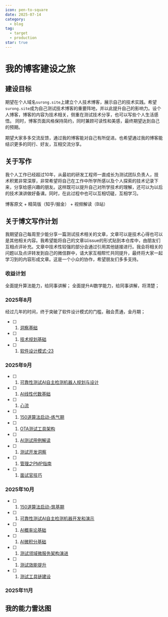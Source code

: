 ```yaml
---
icon: pen-to-square
date: 2025-07-14
category:
  - blog
tag:
  - target
  - production
star: true
---
```


# 我的博客建设之旅

## 建设目标

期望在个人域名`surong.site`上建立个人技术博客，展示自己的技术实践。希望`surong.site`成为自己测试技术博客的重要阵地，并以此提升自己的影响力。设个人博客，博客的内容为技术相关，侧重在测试技术分享，也可以写些个人生活感悟。
同时，博客页面风格保持简约，同时兼顾可读性和美感，最终期望达到自己的预期。

期望大家多多交流反馈，通过我的博客能对自己有所促进。也希望通过我的博客能结识更多的同行、好友，互相交流分享。

## 关于写作

我个人工作已经超过10年，从最初的研发工程师一直成长为测试团队负责人，技术积累非常深厚，非常希望将自己在工作中所学所感以及个人探索的技术记录下来，分享给感兴趣的朋友。这样既可以提升自己对所学技术的理解，还可以为以后的技术演讲做好备课。同时，在此过程中也可以互相切磋，互相学习。

博客原文 + 精简版（知乎/掘金） + 视频解读（B站）

## 关于博文写作计划

我期望自己每周至少能分享一篇测试技术相关的文章，文章可以是技术心得也可以是其他相关内容。我希望能将自己的文章以issue的形式贴到本仓库中，由朋友们互相点评补充。文章中技术性较强的部分会通过引用其他链接进行。我会将相关的问题以及点评转发到自己的微信群中，请大家互相帮忙共同提升，最终将大家一起学习到的内容形成文章。这是一个小众的协作，希望朋友们多多支持。

### 收益计划
全面提升算法能力，给同事讲解；
全面提升AI数学能力，给同事讲解，将清楚；

### 2025年8月
经过几年的时间，终于突破了软件设计模式的门槛，融会贯通，金丹期；

- [ ] 1. [洞察基础](https://github.com/sunrong1/test-tool-chain)
- [ ] 1. [技术规划基础](https://github.com/sunrong1/test-tool-chain)
- [ ] 1. [软件设计模式-23](https://github.com/sunrong1/test-tool-chain)


### 2025年9月


- [ ] 1. [可靠性测试AI自主检测机器人规划与设计](https://github.com/sunrong1/test-tool-chain)
- [ ] 1. [AI线性代数基础](https://github.com/sunrong1/test-tool-chain)
- [ ] 1. [心流](https://github.com/sunrong1/test-tool-chain)
- [ ] 1. [150道算法启动-练气期](https://github.com/sunrong1/test-tool-chain)
- [ ] 1. [OTA测试工具架构](https://github.com/sunrong1/test-tool-chain)
- [ ] 1. [AI测试用例解读](https://github.com/sunrong1/test-tool-chain)
- [ ] 1. [测试开发洞察](https://github.com/sunrong1/test-tool-chain)
- [ ] 1. [管理之PMP指南](https://github.com/sunrong1/test-tool-chain)
- [ ] 1. [面试官技巧](https://github.com/sunrong1/test-tool-chain)

### 2025年10月
- [ ] 1. [150道算法启动-筑基期](https://github.com/sunrong1/test-tool-chain)
- [ ] 1. [可靠性测试AI自主检测机器开发和演示](https://github.com/sunrong1/test-tool-chain)
- [ ] 1. [AI概率论基础](https://github.com/sunrong1/test-tool-chain)
- [ ] 1. [AI微积分基础](https://github.com/sunrong1/test-tool-chain)
- [ ] 1. [测试领域微服务架构演进](https://github.com/sunrong1/test-tool-chain)
- [ ] 1. [测试效能提升](https://github.com/sunrong1/test-tool-chain)
- [ ] 1. [测试工具链建设](https://github.com/sunrong1/test-tool-chain)

### 2025年11月

## 我的能力雷达图

```mermaid

```
